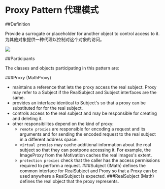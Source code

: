 # Proxy Pattern 代理模式
##Definition

Provide a surrogate or placeholder for another object to control access to it.
<br>为其他对象提供一种代理以控制对这个对象的访问。

![](https://github.com/QianMo/Unity-Design-Pattern/blob/master/UML_Picture/proxy.gif)


##Participants

The classes and objects participating in this pattern are:

###Proxy   (MathProxy)
* maintains a reference that lets the proxy access the real subject. Proxy may refer to a Subject if the RealSubject and Subject interfaces are the same.
* provides an interface identical to Subject's so that a proxy can be substituted for for the real subject.
* controls access to the real subject and may be responsible for creating and deleting it.
* other responsibilites depend on the kind of proxy:
	* `remote proxies` are responsible for encoding a request and its arguments and for sending the encoded request to the real subject in a different address space.
	* `virtual proxies` may cache additional information about the real subject so that they can postpone accessing it. For example, the ImageProxy from the Motivation caches the real images's extent.
	* `protection proxies` check that the caller has the access permissions required to perform a request.
###Subject   (IMath)
defines the common interface for RealSubject and Proxy so that a Proxy can be used anywhere a RealSubject is expected.
###RealSubject   (Math)
defines the real object that the proxy represents.

